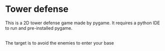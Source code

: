 # Tower defense
This is a 2D tower defense game made by pygame. It requires a python IDE to run and pre-installed pygame.

<br>
The target is to avoid the enemies to enter your base
<img src = "">
